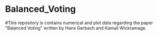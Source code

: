 # Balanced_Voting
#This repository is contains numerical and plot data regarding the paper "Balanced Voting" written by Hans Gerbach and Kamali Wickramage.  
